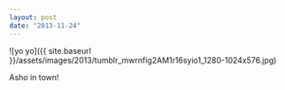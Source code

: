 ```yaml
---
layout: post
date: "2013-11-24"
---
```


![yo yo]({{ site.baseurl }}/assets/images/2013/tumblr_mwrnfig2AM1r16syio1_1280-1024x576.jpg)

Asho in town!
